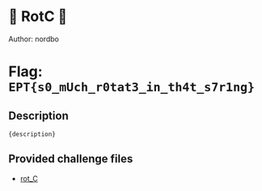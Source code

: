 # 👶 RotC 👶
Author: nordbo

# Flag: `EPT{s0_mUch_r0tat3_in_th4t_s7r1ng}`
## Description
```
{description}
```

## Provided challenge files
* [rot_C](rot_C)
